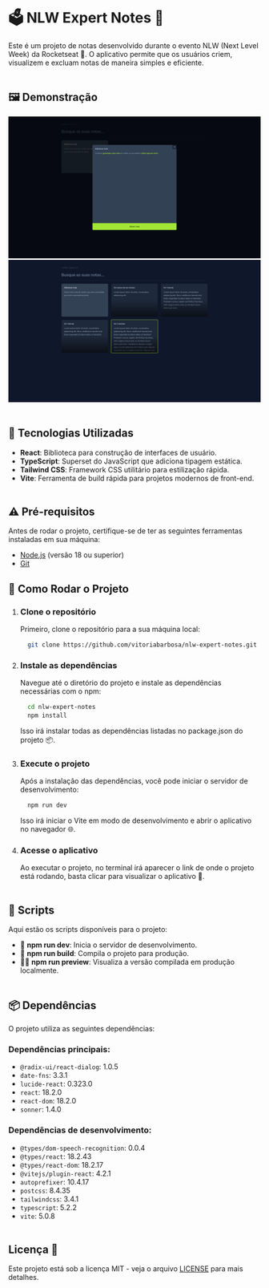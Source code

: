# 🗳️ NLW Expert Notes 📝
Este é um projeto de notas desenvolvido durante o evento NLW (Next Level Week) da Rocketseat 🚀. O aplicativo permite que os usuários criem, visualizem e excluam notas de maneira simples e eficiente.<br><br>


## 🖼️ Demonstração
![imagem de notas](src/assets/new-note.png)
![imagem de notas](src/assets/notes.png)<br><br>


## 🔧 Tecnologias Utilizadas
* **React**: Biblioteca para construção de interfaces de usuário.
* **TypeScript**: Superset do JavaScript que adiciona tipagem estática.
* **Tailwind CSS**: Framework CSS utilitário para estilização rápida.
* **Vite**: Ferramenta de build rápida para projetos modernos de front-end.<br><br>


## ⚠️ Pré-requisitos
Antes de rodar o projeto, certifique-se de ter as seguintes ferramentas instaladas em sua máquina:

* [Node.js](https://nodejs.org/en/download) (versão 18 ou superior)
* [Git](https://git-scm.com/)


##  🚀 Como Rodar o Projeto

1. ### Clone o repositório
   Primeiro, clone o repositório para a sua máquina local:
    ```bash
      git clone https://github.com/vitoriabarbosa/nlw-expert-notes.git
    ```
   
2. ### Instale as dependências
   Navegue até o diretório do projeto e instale as dependências necessárias com o npm:
    ```bash
      cd nlw-expert-notes
      npm install
    ```
   Isso irá instalar todas as dependências listadas no package.json do projeto 📦.

3. ### Execute o projeto
   Após a instalação das dependências, você pode iniciar o servidor de desenvolvimento:
    ```bash
      npm run dev
    ```
    Isso irá iniciar o Vite em modo de desenvolvimento e abrir o aplicativo no navegador 🌐.

4. ### Acesse o aplicativo
   Ao executar o projeto, no terminal irá aparecer o link de onde o projeto está rodando, basta clicar para visualizar o aplicativo 👀.<br><br>


## 📜 Scripts
Aqui estão os scripts disponíveis para o projeto:

* 🚀 **npm run dev**: Inicia o servidor de desenvolvimento.
* 🔨 **npm run build**: Compila o projeto para produção.
* 👨‍💻 **npm run preview**: Visualiza a versão compilada em produção localmente.<br><br>


## 📦 Dependências
O projeto utiliza as seguintes dependências:

### Dependências principais:
* `@radix-ui/react-dialog`: 1.0.5
* `date-fns`: 3.3.1
* `lucide-react`: 0.323.0
* `react`: 18.2.0
* `react-dom`: 18.2.0
* `sonner`: 1.4.0

### Dependências de desenvolvimento:
* `@types/dom-speech-recognition`: 0.0.4
* `@types/react`: 18.2.43
* `@types/react-dom`: 18.2.17
* `@vitejs/plugin-react`: 4.2.1
* `autoprefixer`: 10.4.17
* `postcss`: 8.4.35
* `tailwindcss`: 3.4.1
* `typescript`: 5.2.2
* `vite`: 5.0.8<br><br>


## Licença 📝
Este projeto está sob a licença MIT - veja o arquivo [LICENSE](LICENSE) para mais detalhes.
